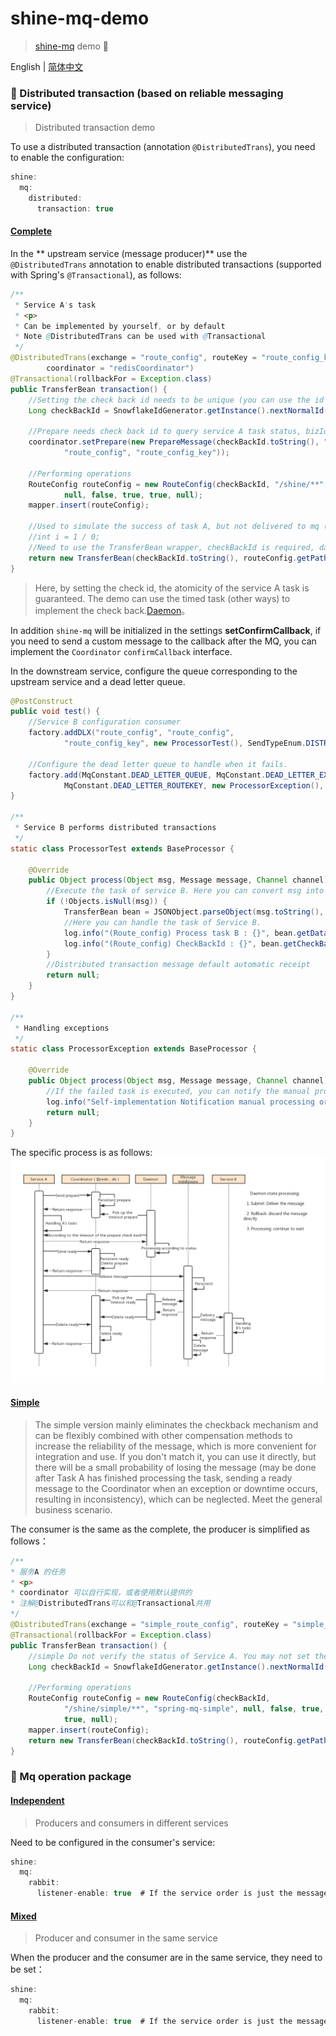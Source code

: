 # shine-mq-demo 

> [shine-mq](https://github.com/7le/shine-mq) demo 🎥

English | [简体中文](./README-zh_CN.md)

### 🎈 Distributed transaction (based on reliable messaging service)

> Distributed transaction demo

To use a distributed transaction (annotation ``@DistributedTrans``), you need to enable the configuration:

```java
shine:
  mq:
    distributed:
      transaction: true
```

#### [Complete](https://github.com/7le/shine-mq-demo/tree/master/dt-complete)

In the ** upstream service (message producer)** use the ``@DistributedTrans`` annotation to enable distributed transactions (supported with Spring's ``@Transactional``), as follows:

```java
/**
 * Service A's task
 * <p>
 * Can be implemented by yourself, or by default
 * Note @DistributedTrans can be used with @Transactional
 */
@DistributedTrans(exchange = "route_config", routeKey = "route_config_key", bizId = "route_config",
        coordinator = "redisCoordinator")
@Transactional(rollbackFor = Exception.class)
public TransferBean transaction() {
    //Setting the check back id needs to be unique (you can use the id of the database) to prevent errors.
    Long checkBackId = SnowflakeIdGenerator.getInstance().nextNormalId();
    
    //Prepare needs check back id to query service A task status, bizId, exchangeName and routingKey are necessary information for resending
    coordinator.setPrepare(new PrepareMessage(checkBackId.toString(), "route_config",
            "route_config", "route_config_key"));
    
    //Performing operations
    RouteConfig routeConfig = new RouteConfig(checkBackId, "/shine/**", "spring-mq",
            null, false, true, true, null);
    mapper.insert(routeConfig);
    
    //Used to simulate the success of task A, but not delivered to mq (that is, the compensation for testing the prepare message)
    //int i = 1 / 0;
    //Need to use the TransferBean wrapper, checkBackId is required, data can be null
    return new TransferBean(checkBackId.toString(), routeConfig.getPath());
}
```
> Here, by setting the check id, the atomicity of the service A task is guaranteed. The demo can use the timed task (other ways) to implement the check back.[Daemon](https://github.com/7le/shine-mq-demo/blob/master/dt-complete/dt-producer/src/main/java/top/arkstack/shine/mq/demo/daemon/Daemon.java)。


In addition ``shine-mq`` will be initialized in the settings **setConfirmCallback**, if you need to send a custom message to the callback after the MQ, you can implement the ``Coordinator`` ``confirmCallback`` interface.

In the downstream service, configure the queue corresponding to the upstream service and a dead letter queue.
```java
@PostConstruct
public void test() {
    //Service B configuration consumer
    factory.addDLX("route_config", "route_config",
            "route_config_key", new ProcessorTest(), SendTypeEnum.DISTRIBUTED);

    //Configure the dead letter queue to handle when it fails.
    factory.add(MqConstant.DEAD_LETTER_QUEUE, MqConstant.DEAD_LETTER_EXCHANGE,
            MqConstant.DEAD_LETTER_ROUTEKEY, new ProcessorException(), SendTypeEnum.DLX);
}

/**
 * Service B performs distributed transactions
 */
static class ProcessorTest extends BaseProcessor {

    @Override
    public Object process(Object msg, Message message, Channel channel) {
        //Execute the task of service B. Here you can convert msg into TransferBean.
        if (!Objects.isNull(msg)) {
            TransferBean bean = JSONObject.parseObject(msg.toString(), TransferBean.class);
            //Here you can handle the task of Service B.
            log.info("(Route_config) Process task B : {}", bean.getData());
            log.info("(Route_config) CheckBackId : {}", bean.getCheckBackId());
        }
        //Distributed transaction message default automatic receipt
        return null;
    }
}

/**
 * Handling exceptions
 */
static class ProcessorException extends BaseProcessor {

    @Override
    public Object process(Object msg, Message message, Channel channel) {
        //If the failed task is executed, you can notify the manual processing or call back the original service A's rollback interface.
        log.info("Self-implementation Notification manual processing or callback of the original service A's rollback interface：" + msg);
        return null;
    }
}
```

The specific process is as follows:
![shine-mq](https://github.com/7le/7le.github.io/raw/master/image/dis/shine-mq_EN.jpg)

#### [Simple](https://github.com/7le/shine-mq-demo/tree/master/dt-simple)

> The simple version mainly eliminates the checkback mechanism and can be flexibly combined with other compensation methods to increase the reliability of the message, which is more convenient for integration and use. If you don't match it, you can use it directly, but there will be a small probability of losing the message (may be done after Task A has finished processing the task, sending a ready message to the Coordinator when an exception or downtime occurs, resulting in inconsistency), which can be neglected. Meet the general business scenario.

The consumer is the same as the complete, the producer is simplified as follows：
```java
/**
* 服务A 的任务
* <p>
* coordinator 可以自行实现，或者使用默认提供的
* 注解@DistributedTrans可以和@Transactional共用
*/
@DistributedTrans(exchange = "simple_route_config", routeKey = "simple_route_config_key", bizId = "simple_route_config")
@Transactional(rollbackFor = Exception.class)
public TransferBean transaction() {
    //simple Do not verify the status of Service A. You may not set the Prepare status.
    Long checkBackId = SnowflakeIdGenerator.getInstance().nextNormalId();
    
    //Performing operations
    RouteConfig routeConfig = new RouteConfig(checkBackId,
            "/shine/simple/**", "spring-mq-simple", null, false, true,
            true, null);
    mapper.insert(routeConfig);
    return new TransferBean(checkBackId.toString(), routeConfig.getPath());
}
```

### 🎐 Mq operation package

#### [Independent](https://github.com/7le/shine-mq-demo/tree/master/mq-independent)

> Producers and consumers in different services

Need to be configured in the consumer's service:

```java
shine:
  mq:
    rabbit:
      listener-enable: true  # If the service order is just the message producer can be set to false, the default is false
```

#### [Mixed](https://github.com/7le/shine-mq-demo/tree/master/mq-mixed/mixed)

> Producer and consumer in the same service

When the producer and the consumer are in the same service, they need to be set：

```java
shine:
  mq:
    rabbit:
      listener-enable: true  # If the service order is just the message producer can be set to false, the default is false
```
